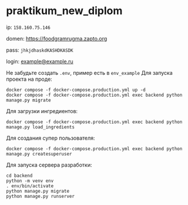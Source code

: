 # praktikum_new_diplom

ip: ```158.160.75.146```

domen: https://foodgramrugma.zapto.org

pass: ```jhkjdhaskdKASHDKASDK```

login: example@example.ru


Не забудьте создать ```.env```, пример есть в ```env_example```
Для запуска проекта на проде:
```
docker compose -f docker-compose.production.yml up -d
docker compose -f docker-compose.production.yml exec backend python manage.py migrate
```

Для загрузки ингредиентов:
```
docker compose -f docker-compose.production.yml exec backend python manage.py load_ingredients
```

Для создания супер пользователя:
```
docker compose -f docker-compose.production.yml exec backend python manage.py createsuperuser
```

Для запуска сервера разработки:
```
cd backend
python -m venv env
. env/bin/activate
python manage.py migrate
python manage.py runserver
```
